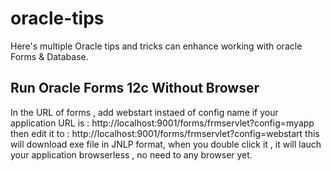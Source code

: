 # oracle-tips
Here's multiple Oracle tips and tricks can enhance working with oracle Forms & Database.

## Run Oracle Forms 12c Without Browser
In the URL of forms , add webstart instaed of config name
if your application URL is : http://localhost:9001/forms/frmservlet?config=myapp
then edit it to : http://localhost:9001/forms/frmservlet?config=webstart
this will download exe file in JNLP format, when you double click it , it will lauch your application browserless , no need to any browser yet.
